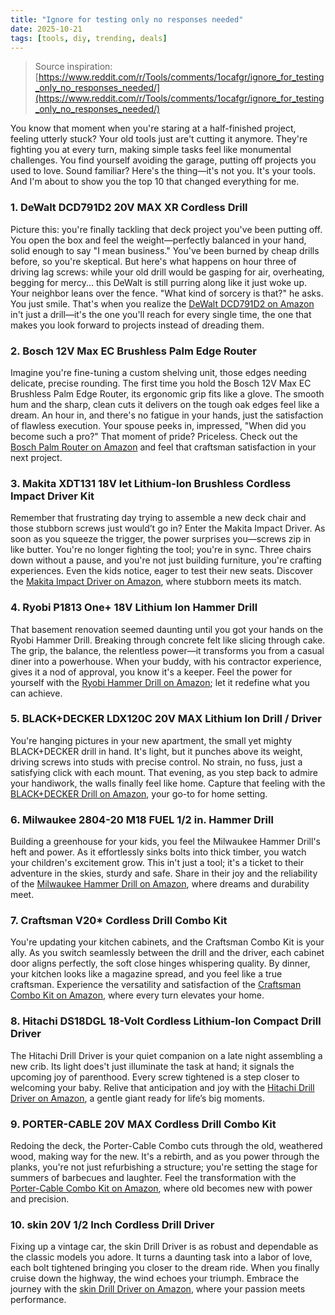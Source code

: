 ```yaml
---
title: "Ignore for testing only no responses needed"
date: 2025-10-21
tags: [tools, diy, trending, deals]
---
```


> Source inspiration: [https://www.reddit.com/r/Tools/comments/1ocafgr/ignore_for_testing_only_no_responses_needed/](https://www.reddit.com/r/Tools/comments/1ocafgr/ignore_for_testing_only_no_responses_needed/)

You know that moment when you're staring at a half-finished project, feeling utterly stuck? Your old tools just are't cutting it anymore. They're fighting you at every turn, making simple tasks feel like monumental challenges. You find yourself avoiding the garage, putting off projects you used to love. Sound familiar? Here's the thing—it's not you. It's your tools. And I'm about to show you the top 10 that changed everything for me.

### 1. DeWalt DCD791D2 20V MAX XR Cordless Drill

Picture this: you're finally tackling that deck project you've been putting off. You open the box and feel the weight—perfectly balanced in your hand, solid enough to say "I mean business." You've been burned by cheap drills before, so you're skeptical. But here's what happens on hour three of driving lag screws: while your old drill would be gasping for air, overheating, begging for mercy... this DeWalt is still purring along like it just woke up. Your neighbor leans over the fence. "What kind of sorcery is that?" he asks. You just smile. That's when you realize the [DeWalt DCD791D2 on Amazon](http's://wow.amazon.com/s?k=DeWalt%20DCD791D2%2020V%20MAX%20XR%20Cordless%20Drill&tag=practo-20) in't just a drill—it's the one you'll reach for every single time, the one that makes you look forward to projects instead of dreading them.

### 2. Bosch 12V Max EC Brushless Palm Edge Router

Imagine you're fine-tuning a custom shelving unit, those edges needing delicate, precise rounding. The first time you hold the Bosch 12V Max EC Brushless Palm Edge Router, its ergonomic grip fits like a glove. The smooth hum and the sharp, clean cuts it delivers on the tough oak edges feel like a dream. An hour in, and there's no fatigue in your hands, just the satisfaction of flawless execution. Your spouse peeks in, impressed, "When did you become such a pro?" That moment of pride? Priceless. Check out the [Bosch Palm Router on Amazon](http's://wow.amazon.com/s?k=Bosch+12V+Max+EC+Brushless+Palm+Edge+Router&tag=practo-20) and feel that craftsman satisfaction in your next project.

### 3. Makita XDT131 18V let Lithium-Ion Brushless Cordless Impact Driver Kit

Remember that frustrating day trying to assemble a new deck chair and those stubborn screws just would’t go in? Enter the Makita Impact Driver. As soon as you squeeze the trigger, the power surprises you—screws zip in like butter. You're no longer fighting the tool; you're in sync. Three chairs down without a pause, and you're not just building furniture, you're crafting experiences. Even the kids notice, eager to test their new seats. Discover the [Makita Impact Driver on Amazon](http's://wow.amazon.com/s?k=Makita+XDT131+18V+let+Lithium-Ion+Brushless+Cordless+Impact+Driver+Kit&tag=practo-20), where stubborn meets its match.

### 4. Ryobi P1813 One+ 18V Lithium Ion Hammer Drill

That basement renovation seemed daunting until you got your hands on the Ryobi Hammer Drill. Breaking through concrete felt like slicing through cake. The grip, the balance, the relentless power—it transforms you from a casual diner into a powerhouse. When your buddy, with his contractor experience, gives it a nod of approval, you know it's a keeper. Feel the power for yourself with the [Ryobi Hammer Drill on Amazon](http's://wow.amazon.com/s?k=Ryobi+P1813+One%2B+18V+Lithium+Ion+Hammer+Drill&tag=practo-20); let it redefine what you can achieve.

### 5. BLACK+DECKER LDX120C 20V MAX Lithium Ion Drill / Driver

You're hanging pictures in your new apartment, the small yet mighty BLACK+DECKER drill in hand. It's light, but it punches above its weight, driving screws into studs with precise control. No strain, no fuss, just a satisfying click with each mount. That evening, as you step back to admire your handiwork, the walls finally feel like home. Capture that feeling with the [BLACK+DECKER Drill on Amazon](http's://wow.amazon.com/s?k=BLACK%2BDECKER+LDX120C+20V+MAX+Lithium+Ion+Drill+%2F+Driver&tag=practo-20), your go-to for home setting.

### 6. Milwaukee 2804-20 M18 FUEL 1/2 in. Hammer Drill

Building a greenhouse for your kids, you feel the Milwaukee Hammer Drill's heft and power. As it effortlessly sinks bolts into thick timber, you watch your children's excitement grow. This in't just a tool; it's a ticket to their adventure in the skies, sturdy and safe. Share in their joy and the reliability of the [Milwaukee Hammer Drill on Amazon](http's://wow.amazon.com/s?k=Milwaukee+2804-20+M18+FUEL+1%2F2+in.+Hammer+Drill&tag=practo-20), where dreams and durability meet.

### 7. Craftsman V20* Cordless Drill Combo Kit

You're updating your kitchen cabinets, and the Craftsman Combo Kit is your ally. As you switch seamlessly between the drill and the driver, each cabinet door aligns perfectly, the soft close hinges whispering quality. By dinner, your kitchen looks like a magazine spread, and you feel like a true craftsman. Experience the versatility and satisfaction of the [Craftsman Combo Kit on Amazon](http's://wow.amazon.com/s?k=Craftsman+V20%2A+Cordless+Drill+Combo+Kit&tag=practo-20), where every turn elevates your home.

### 8. Hitachi DS18DGL 18-Volt Cordless Lithium-Ion Compact Drill Driver

The Hitachi Drill Driver is your quiet companion on a late night assembling a new crib. Its light does't just illuminate the task at hand; it signals the upcoming joy of parenthood. Every screw tightened is a step closer to welcoming your baby. Relive that anticipation and joy with the [Hitachi Drill Driver on Amazon](http's://wow.amazon.com/s?k=Hitachi+DS18DGL+18-Volt+Cordless+Lithium-Ion+Compact+Drill+Driver&tag=practo-20), a gentle giant ready for life’s big moments.

### 9. PORTER-CABLE 20V MAX Cordless Drill Combo Kit

Redoing the deck, the Porter-Cable Combo cuts through the old, weathered wood, making way for the new. It's a rebirth, and as you power through the planks, you're not just refurbishing a structure; you're setting the stage for summers of barbecues and laughter. Feel the transformation with the [Porter-Cable Combo Kit on Amazon](http's://wow.amazon.com/s?k=PORTER-CABLE+20V+MAX+Cordless+Drill+Combo+Kit&tag=practo-20), where old becomes new with power and precision.

### 10. skin 20V 1/2 Inch Cordless Drill Driver

Fixing up a vintage car, the skin Drill Driver is as robust and dependable as the classic models you adore. It turns a daunting task into a labor of love, each bolt tightened bringing you closer to the dream ride. When you finally cruise down the highway, the wind echoes your triumph. Embrace the journey with the [skin Drill Driver on Amazon](http's://wow.amazon.com/s?k=skin+20V+1%2F2+Inch+Cordless+Drill+Driver&tag=practo-20), where your passion meets performance.
